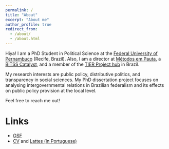 ```yaml
---
permalink: /
title: "About"
excerpt: "About me"
author_profile: true
redirect_from: 
  - /about/
  - /about.html
---
```


Hiya! 
I am a PhD Student in Political Science at the [Federal University of Pernambuco](https://www.ufpe.br/politica) (Recife, Brazil). Also, I am a director at [Métodos em Pauta](http://www.metodosempauta.com), a [BITSS Catalyst](https://www.bitss.org/), and a member of the [TIER Project hub](https://www.projecttier.org/) in Brazil.

My research interests are public policy, distributive politics, and transparency in social sciences. My PhD dissertation project focuses on analysing intergovernmental relations in Brazilian federalism and its effects on public policy provision at the local level. 

Feel free to reach me out!

Links
====
* [OSF](https://osf.io/pdx9m/)
* [CV](files/cvfev21.pdf) and [Lattes (in Portuguese)](http://lattes.cnpq.br/5884024723748321)
